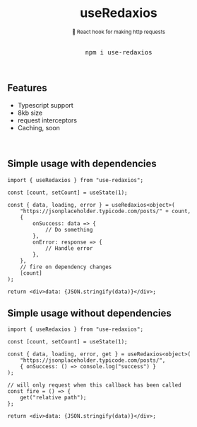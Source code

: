 <p align="center">
    <h1 align="center">useRedaxios</h1>
</p>

<div align="center">
  <sup>
    🚢 React hook for making http requests     
  </sup>
</div>

<br />
    
<div align="center">
  <pre>npm i use-redaxios</pre>
</div>


<br/>

## Features

-   Typescript support
-   8kb size
-   request interceptors
-   Caching, soon

<br />

## Simple usage with dependencies

```tsx
import { useRedaxios } from "use-redaxios";

const [count, setCount] = useState(1);

const { data, loading, error } = useRedaxios<object>(
    "https://jsonplaceholder.typicode.com/posts/" + count,
    {
        onSuccess: data => {
            // Do something
        },
        onError: response => {
            // Handle error
        },
    },
    // fire on dependency changes
    [count]
);

return <div>data: {JSON.stringify(data)}</div>;
```

## Simple usage without dependencies

```tsx
import { useRedaxios } from "use-redaxios";

const [count, setCount] = useState(1);

const { data, loading, error, get } = useRedaxios<object>(
    "https://jsonplaceholder.typicode.com/posts/",
    { onSuccess: () => console.log("success") }
);

// will only request when this callback has been called
const fire = () => {
    get("relative path");
};

return <div>data: {JSON.stringify(data)}</div>;
```
